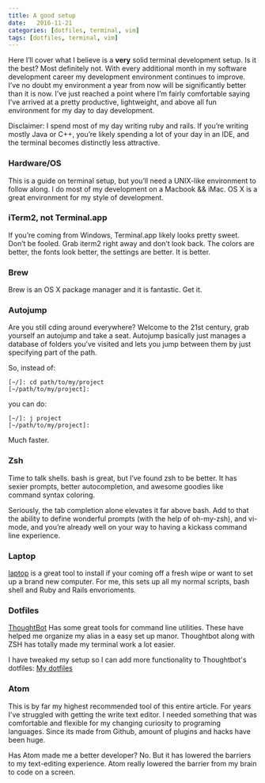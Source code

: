 ```yaml
---
title: A good setup
date:   2016-11-21
categories: [dotfiles, terminal, vim]
tags: [dotfiles, terminal, vim]
---
```



Here I’ll cover what I believe is a __very__ solid terminal development setup. Is it the best? Most definitely not. With every additional month in my software development career my development environment continues to improve. I’ve no doubt my environment a year from now will be significantly better than it is now. I’ve just reached a point where I’m fairly comfortable saying I’ve arrived at a pretty productive, lightweight, and above all fun environment for my day to day development.

Disclaimer: I spend most of my day writing ruby and rails. If you’re writing mostly Java or C++, you’re likely spending a lot of your day in an IDE, and the terminal becomes distinctly less attractive.

### Hardware/OS

This is a guide on terminal setup, but you’ll need a UNIX-like environment to follow along. I do most of my development on a Macbook && iMac. OS X is a great environment for my style of development.

### iTerm2, not Terminal.app

If you’re coming from Windows, Terminal.app likely looks pretty sweet. Don’t be fooled. Grab iterm2 right away and don’t look back. The colors are better, the fonts look better, the settings are better. It is better.

### Brew

Brew is an OS X package manager and it is fantastic. Get it.

### Autojump

Are you still cding around everywhere? Welcome to the 21st century, grab yourself an autojump and take a seat. Autojump basically just manages a database of folders you’ve visited and lets you jump between them by just specifying part of the path.

So, instead of:


```
[~/]: cd path/to/my/project
[~/path/to/my/project]:
```
you can do:

```
[~/]: j project
[~/path/to/my/project]:
```
Much faster.

### Zsh

Time to talk shells. bash is great, but I’ve found zsh to be better. It has sexier prompts, better autocompletion, and awesome goodies like command syntax coloring.

Seriously, the tab completion alone elevates it far above bash. Add to that the ability to define wonderful prompts (with the help of oh-my-zsh), and vi-mode, and you’re already well on your way to having a kickass command line experience.

### Laptop

[laptop](https://github.com/thoughtbot/laptop) is a great tool to install if your coming off a fresh wipe or want to set up a brand new computer. For me, this sets up all my normal scripts, bash shell and Ruby and Rails envorioments.


### Dotfiles

[ThoughtBot](https://thoughtbot.com/tools#command-line-tools) Has some great tools for command line utilities. These have helped me organize my alias in a easy set up manor. Thoughtbot along with ZSH has totally made my terminal work a lot easier.

I have tweaked my setup so I can add more functionality to Thoughtbot's dotfiles: [My dotfiles](https://github.com/t0nylombardi/dotfiles)


### Atom

This is by far my highest recommended tool of this entire article. For years I've struggled with getting the write text editor. I needed something that was comfortable and flexible for my changing curiosity to programing languages. Since its made from Github, amount of plugins and hacks have been huge.  

Has Atom made me a better developer? No. But it has lowered the barriers to my text-editing experience. Atom really lowered the barrier from my brain to code on a screen.
